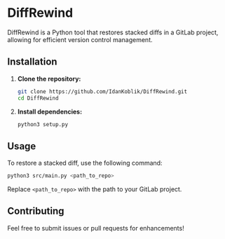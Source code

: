 # DiffRewind

DiffRewind is a Python tool that restores stacked diffs in a GitLab project, allowing for efficient version control management.

## Installation

1. **Clone the repository:**
   ```bash
   git clone https://github.com/IdanKoblik/DiffRewind.git
   cd DiffRewind
   ```

2. **Install dependencies:**
   ```python
   python3 setup.py
   ```
## Usage

To restore a stacked diff, use the following command:
```bash
python3 src/main.py <path_to_repo>
```
Replace `<path_to_repo>` with the path to your GitLab project.

## Contributing

Feel free to submit issues or pull requests for enhancements!
